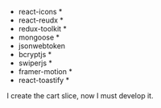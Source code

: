 - react-icons \*
- react-reudx \*
- redux-toolkit \*
- mongoose \*
- jsonwebtoken
- bcryptjs \*
- swiperjs \*
- framer-motion \*
- react-toastify \*

I create the cart slice, now I must develop it.
